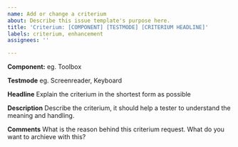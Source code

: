 ```yaml
---
name: Add or change a criterium
about: Describe this issue template's purpose here.
title: 'Criterium: [COMPONENT] [TESTMODE] [CRITERIUM HEADLINE]'
labels: criterium, enhancement
assignees: ''

---
```


**Component:**
eg. Toolbox

**Testmode**
eg. Screenreader, Keyboard

**Headline**
Explain the criterium in the shortest form as possible 

**Description**
Describe the criterium, it should help a tester to understand the meaning and handling.

**Comments**
What is the reason behind this criterium request. What do you want to archieve with this?
